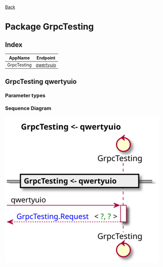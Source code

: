 
[Back](../README.md)
# Package GrpcTesting

## Index
| AppName | Endpoint |
| - | - | 
| GrpcTesting | [qwertyuio](#GrpcTestingqwertyuio) |]


## GrpcTesting qwertyuio

### Parameter types

### Sequence Diagram
![alt text](GrpcTestingqwertyuio.svg)


